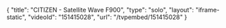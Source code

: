{
    "title": "CITIZEN - Satellite Wave F900",
    "type": "solo",
    "layout": "iframe-static",
    "videoId": "151415028",
    "url": "\/tvpembed\/151415028"
}